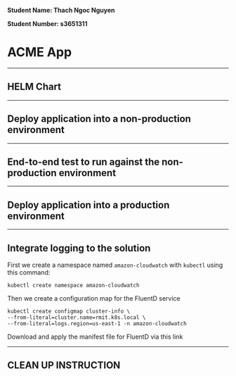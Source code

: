 **Student Name: Thach Ngoc Nguyen**

**Student Number: s3651311**

# ACME App

---

## HELM Chart



---

## Deploy application into a non-production environment


---

## End-to-end test to run against the non-production environment


---

## Deploy application into a production environment


---

## Integrate logging to the solution

First we create a namespace named `amazon-cloudwatch` with `kubectl` using this command:

```
kubectl create namespace amazon-cloudwatch
```

Then we create a configuration map for the FluentD service

```
kubectl create configmap cluster-info \ 
--from-literal=cluster.name=rmit.k8s.local \
--from-literal=logs.region=us-east-1 -n amazon-cloudwatch
```

Download and apply the manifest file for FluentD via this link

---

## CLEAN UP INSTRUCTION

